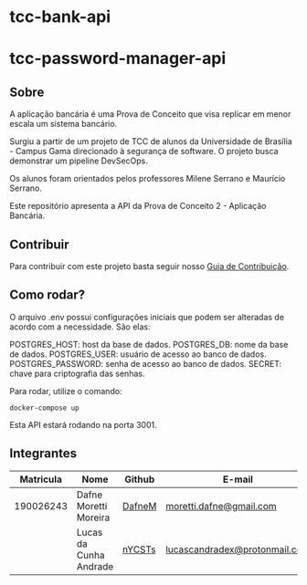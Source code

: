# tcc-bank-api

# tcc-password-manager-api

## Sobre

A aplicação bancária é uma Prova de Conceito que visa replicar em menor escala um sistema bancário. 

Surgiu a partir de um projeto de TCC de alunos da Universidade de Brasília - Campus Gama direcionado à segurança de software. O projeto busca demonstrar um pipeline DevSecOps.

Os alunos foram orientados pelos professores Milene Serrano e Maurício Serrano.

Este repositório apresenta a API da Prova de Conceito 2 - Aplicação Bancária.

## Contribuir

Para contribuir com este projeto basta seguir nosso [Guia de Contribuição](https://github.com/nYCSTs/tcc-password-manager/docs/guia-contribuicao.md). 

## Como rodar?

O arquivo .env possui configurações iniciais que podem ser alteradas de acordo com a necessidade. São elas:

POSTGRES_HOST: host da base de dados.
POSTGRES_DB: nome da base de dados.
POSTGRES_USER: usuário de acesso ao banco de dados.
POSTGRES_PASSWORD: senha de acesso ao banco de dados.
SECRET: chave para criptografia das senhas.

Para rodar, utilize o comando:

```
docker-compose up
```

Esta API estará rodando na porta 3001.

## Integrantes

| Matricula | Nome | Github | E-mail |
|-----------|------|--------|--------|
|190026243|Dafne Moretti Moreira|[DafneM](https://github.com/DafneM)|moretti.dafne@gmail.com|
||Lucas da Cunha Andrade|[nYCSTs](https://github.com/nYCSTs)|lucascandradex@protonmail.com|## Sobre
